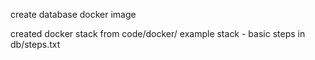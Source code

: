 
create database docker image

created docker stack from code/docker/ example stack - basic steps in db/steps.txt


